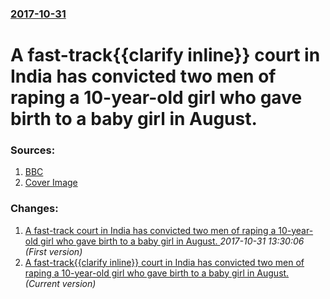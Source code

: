 ### [2017-10-31](/news/2017/10/31/index.md)

# A fast-track{{clarify inline}} court in India has convicted two men of raping a 10-year-old girl who gave birth to a baby girl in August. 




### Sources:

1. [BBC](http://www.bbc.com/news/world-asia-india-41817519)
1. [Cover Image](https://ichef-1.bbci.co.uk/news/1024/cpsprodpb/D74B/production/_98551155_gettyimages-158558149.jpg)

### Changes:

1. [A fast-track court in India has convicted two men of raping a 10-year-old girl who gave birth to a baby girl in August. ](/news/2017/10/31/a-fast-track-court-in-india-has-convicted-two-men-of-raping-a-10-year-old-girl-who-gave-birth-to-a-baby-girl-in-august.md) _2017-10-31 13:30:06 (First version)_
1. [A fast-track{{clarify inline}} court in India has convicted two men of raping a 10-year-old girl who gave birth to a baby girl in August. ](/news/2017/10/31/a-fast-track-clarify-inline-court-in-india-has-convicted-two-men-of-raping-a-10-year-old-girl-who-gave-birth-to-a-baby-girl-in-august.md) _(Current version)_
